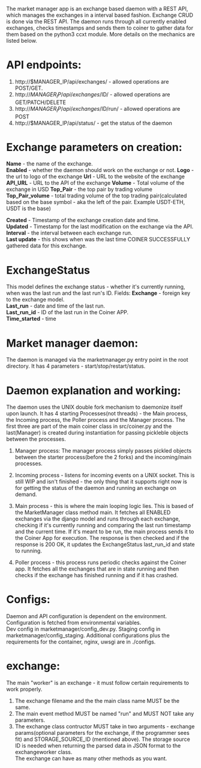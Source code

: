 The market manager app is an exchange based daemon with a REST API, which manages the exchanges in a interval based fashion. Exchange CRUD is done via the REST API. The daemon runs through all currently enabled exchanges, checks timestamps and sends them to coiner to gather data for them based on the python3 ccxt module. More details on the mechanics are listed below.  


# API endpoints:
1. http://$MANAGER_IP/api/exchanges/ - allowed operations are POST/GET.  
2. http://$MANAGER_IP/api/exchanges/$ID/ - allowed operations are GET/PATCH/DELETE  
3. http://$MANAGER_IP/api/exchanges/$ID/run/ - allowed operations are POST  
4. http://$MANAGER_IP/api/status/ - get the status of the daemon

# Exchange parameters on creation:
**Name** - the name of the exchange.  
**Enabled** - whether the daemon should work on the exchange or not.
**Logo** - the url to logo of the exchange
**Url** - URL to the website of the exchange
**API_URL** - URL to the API of the exchange
**Volume** - Total volume of the exchange in USD
**Top_Pair** - the top pair by trading volume
**Top_Pair_volume** - total trading volume of the top trading pair(calculated based on the base symbol - aka the left of the pair. Example USDT-ETH, USDT is the base)

**Created** - Timestamp of the exchange creation date and time.  
**Updated** - Timestamp for the last modification on the exchange via the API.  
**Interval** - the interval between each exchange run.  
**Last update** - this shows when was the last time COINER SUCCESSFULLY gathered data for this exchange.

# ExchangeStatus
This model defines the exchange status - whether it's currently running, when was the last run and the last run's ID. Fields:
**Exchange** - foreign key to the exchange model.  
**Last_run** - date and time of the last run.  
**Last_run_id** - ID of the last run in the Coiner APP.  
**Time_started** - time 

# Market manager daemon:  
The daemon is managed via the marketmanager.py entry point in the root directory. It has 4 parameters - start/stop/restart/status.

# Daemon explanation and working:  
The daemon uses the UNIX double fork mechanism to daemonize itself upon launch. It has 4 starting Processes(not threads) - the Main process, the Incoming process, the Poller process and the Manager process. The first three are part of the main coiner class in src/coiner.py and the last(Manager) is created during instantiation for passing pickleble objects between the processes.  

1. Manager process:
The manager process simply passes pickled objects between the starter process(before the 2 forks) and the incoming/main processes.

2. Incoming process - listens for incoming events on a UNIX socket. This is still WIP and isn't finished - the only thing that it supports right now is for getting the status of the daemon and running an exchange on demand.  

3. Main process - this is where the main looping logic lies. This is based of the MarketManager class method main. It fetches all ENABLED exchanges via the django model and runs through each exchange, checking if it's currently running and comparing the last run timestamp and the current time. If it's meant to be run, the main process sends it to the Coiner App for execution. The response is then checked and if the response is 200 OK, it updates the ExchangeStatus last_run_id and state to running.  

4. Poller process - this process runs periodic checks against the Coiner app. It fetches all the exchanges that are in state running and then checks if the exchange has finished running and if it has crashed.  

# Configs:
Daemon and API configuration is dependent on the environment. Configuration is fetched from environmental variables.    
Dev config in marketmanager/config_dev.py. Staging config in marketmanager/config_staging. Additional configurations plus the requirements for the container, nginx, uwsgi are in ./configs.


# exchange:
The main "worker" is an exchange - it must follow certain requirements to work properly.  
1. The exchange filename and the the main class name MUST be the same.  
2. The main event method MUST be named "run" and MUST NOT take any parameters.  
3. The exchange class contructor MUST take in two arguments - exchange params(optional parameters for the exchange, if the programmer sees fit) and STORAGE_SOURCE_ID (mentioned above). The storage source ID is needed when returning the parsed data in JSON format to the exchangeworker class.  
The exchange can have as many other methods as you want.  
